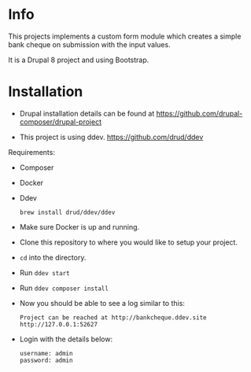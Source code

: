 # Info

This projects implements a custom form module which creates a simple bank cheque on submission with the input values.

It is a Drupal 8 project and using Bootstrap.

# Installation

 - Drupal installation details can be found at https://github.com/drupal-composer/drupal-project

 - This project is using ddev. https://github.com/drud/ddev

Requirements:

- Composer
- Docker
- Ddev
    ```
    brew install drud/ddev/ddev
    ```
- Make sure Docker is up and running.


- Clone this repository to where you would like to setup your project.
- `cd` into the directory.
- Run `ddev start`
- Run `ddev composer install`
- Now you should be able to see a log similar to this:
    ```
    Project can be reached at http://bankcheque.ddev.site http://127.0.0.1:52627 
    ```
- Login with the details below:
    ```
    username: admin
    password: admin
    ```